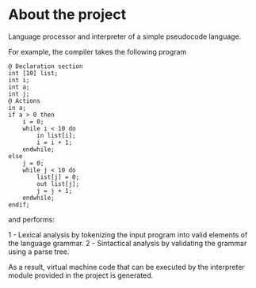 # About the project 

Language processor and interpreter of a simple pseudocode language.

For example, the compiler takes the following program
```
@ Declaration section
int [10] list;
int i;
int a;
int j;
@ Actions
in a; 
if a > 0 then
	i = 0;
	while i < 10 do
		in list[i];
		i = i + 1;
	endwhile;
else	
	j = 0;
	while j < 10 do
		list[j] = 0;
		out list[j];
		j = j + 1;
	endwhile;
endif;
```

and performs: 

1 - Lexical analysis by tokenizing the input program into valid elements of the language grammar.
2 - Sintactical analysis by validating the grammar using a parse tree.

As a result, virtual machine code that can be executed by the interpreter module provided in the project is generated.
                          


